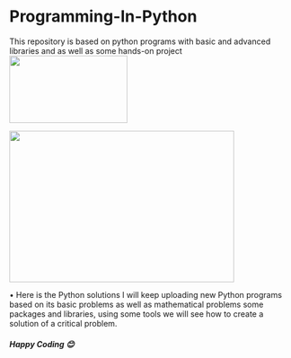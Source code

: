 # Programming-In-Python
This repository is based on python programs with basic and advanced libraries and as well as some hands-on project
<img width="210" height="120" src="https://communityblog.fedoraproject.org/wp-content/uploads/2015/11/Python-logo.png">

<img width="400" height="270" src="https://www.kidscode.sg/wp-content/uploads/2017/04/while-loop-modulo-even-numbers-python-animation.gif">

<p> • Here is the Python solutions I will keep uploading new Python programs based on its basic problems as well as mathematical problems some packages
  and libraries, using some tools we will see how to create a solution of a critical problem.</p>
<h5> Happy Coding 😊 </h5>
